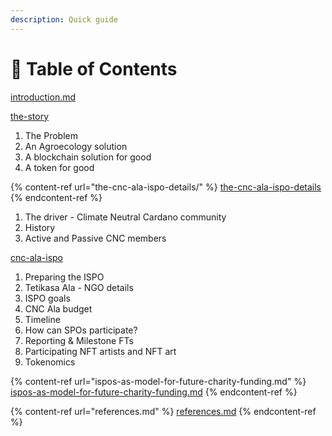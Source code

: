```yaml
---
description: Quick guide
---
```


# 📖 Table of Contents

[introduction.md](introduction.md "mention")

[the-story](the-story/ "mention")

1. The Problem
2. An Agroecology solution
3. A blockchain solution for good
4. A token for good

{% content-ref url="the-cnc-ala-ispo-details/" %}
[the-cnc-ala-ispo-details](the-cnc-ala-ispo-details/)
{% endcontent-ref %}

1. The driver - Climate Neutral Cardano community
2. History
3. Active and Passive CNC members

[cnc-ala-ispo](the-cnc-ala-ispo-details/cnc-ala-ispo/ "mention")

1. Preparing the ISPO
2. Tetikasa Ala - NGO details
3. ISPO goals
4. CNC Ala budget
5. Timeline
6. How can SPOs participate?
7. Reporting & Milestone FTs
8. Participating NFT artists and NFT art
9. Tokenomics

{% content-ref url="ispos-as-model-for-future-charity-funding.md" %}
[ispos-as-model-for-future-charity-funding.md](ispos-as-model-for-future-charity-funding.md)
{% endcontent-ref %}

{% content-ref url="references.md" %}
[references.md](references.md)
{% endcontent-ref %}

